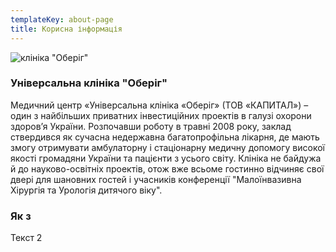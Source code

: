 ```yaml
---
templateKey: about-page
title: Корисна інформація
---
```

![клініка "Оберіг"](/img/обериг.jpg "клініка \"Оберіг\"")

### Універсальна клініка "Оберіг"

Медичний центр «Універсальна клініка «Оберіг» (ТОВ «КАПИТАЛ») – один з найбільших приватних інвестиційних проектів в галузі охорони здоров’я України. Розпочавши роботу в травні 2008 року, заклад ствердився як сучасна недержавна багатопрофільна лікарня, де мають змогу отримувати амбулаторну і стаціонарну медичну допомогу високої якості громадяни України та пацієнти з усього світу. Клініка не байдужа й до науково-освітніх проектів, отож вже всьоме гостинно відчиняє свої двері для шановних гостей і учасників конференції "Малоїнвазивна Хірургія та Урологія дитячого віку".



### Як з

Текст 2
